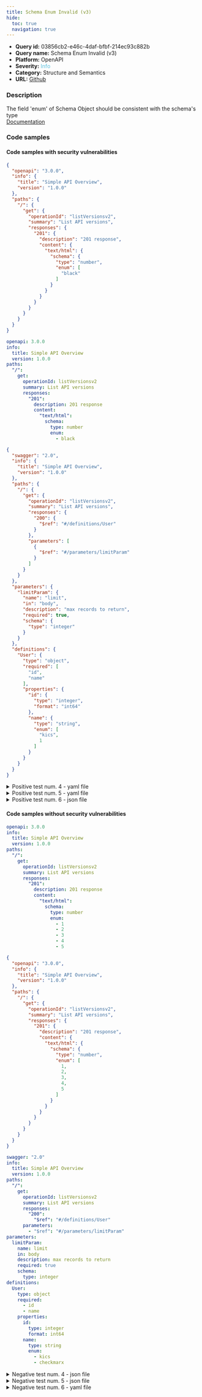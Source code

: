 ```yaml
---
title: Schema Enum Invalid (v3)
hide:
  toc: true
  navigation: true
---
```


<style>
  .highlight .hll {
    background-color: #ff171742;
  }
  .md-content {
    max-width: 1100px;
    margin: 0 auto;
  }
</style>

-   **Query id:** 03856cb2-e46c-4daf-bfbf-214ec93c882b
-   **Query name:** Schema Enum Invalid (v3)
-   **Platform:** OpenAPI
-   **Severity:** <span style="color:#5bc0de">Info</span>
-   **Category:** Structure and Semantics
-   **URL:** [Github](https://github.com/Checkmarx/kics/tree/master/assets/queries/openAPI/general/schema_enum_invalid)

### Description
The field 'enum' of Schema Object should be consistent with the schema's type<br>
[Documentation](https://swagger.io/specification/#schema-object)

### Code samples
#### Code samples with security vulnerabilities
```json title="Positive test num. 1 - json file" hl_lines="20"
{
  "openapi": "3.0.0",
  "info": {
    "title": "Simple API Overview",
    "version": "1.0.0"
  },
  "paths": {
    "/": {
      "get": {
        "operationId": "listVersionsv2",
        "summary": "List API versions",
        "responses": {
          "201": {
            "description": "201 response",
            "content": {
              "text/html": {
                "schema": {
                  "type": "number",
                  "enum": [
                    "black"
                  ]
                }
              }
            }
          }
        }
      }
    }
  }
}

```
```yaml title="Positive test num. 2 - yaml file" hl_lines="18"
openapi: 3.0.0
info:
  title: Simple API Overview
  version: 1.0.0
paths:
  "/":
    get:
      operationId: listVersionsv2
      summary: List API versions
      responses:
        "201":
          description: 201 response
          content:
            "text/html":
              schema:
                type: number
                enum:
                  - black

```
```json title="Positive test num. 3 - json file" hl_lines="50 14"
{
  "swagger": "2.0",
  "info": {
    "title": "Simple API Overview",
    "version": "1.0.0"
  },
  "paths": {
    "/": {
      "get": {
        "operationId": "listVersionsv2",
        "summary": "List API versions",
        "responses": {
          "200": {
            "$ref": "#/definitions/User"
          }
        },
        "parameters": [
          {
            "$ref": "#/parameters/limitParam"
          }
        ]
      }
    }
  },
  "parameters": {
    "limitParam": {
      "name": "limit",
      "in": "body",
      "description": "max records to return",
      "required": true,
      "schema": {
        "type": "integer"
      }
    }
  },
  "definitions": {
    "User": {
      "type": "object",
      "required": [
        "id",
        "name"
      ],
      "properties": {
        "id": {
          "type": "integer",
          "format": "int64"
        },
        "name": {
          "type": "string",
          "enum": [
            "kics",
            1
          ]
        }
      }
    }
  }
}

```
<details><summary>Positive test num. 4 - yaml file</summary>

```yaml hl_lines="18"
openapi: 3.0.0
info:
  title: Simple API Overview
  version: 1.0.0
paths:
  "/":
    get:
      operationId: listVersionsv2
      summary: List API versions
      responses:
        "201":
          description: 201 response
          content:
            "text/html":
              schema:
                type: integer
                enum:
                  - black

```
</details>
<details><summary>Positive test num. 5 - yaml file</summary>

```yaml hl_lines="35 12"
swagger: "2.0"
info:
  title: Simple API Overview
  version: 1.0.0
paths:
  "/":
    get:
      operationId: listVersionsv2
      summary: List API versions
      responses:
        "200":
          "$ref": "#/definitions/User"
      parameters:
        - "$ref": "#/parameters/limitParam"
parameters:
  limitParam:
    name: limit
    in: body
    description: max records to return
    required: true
    schema:
      type: integer
definitions:
  User:
    type: object
    required:
      - id
      - name
    properties:
      id:
        type: integer
        format: int64
      name:
        type: string
        enum:
          - kics
          - 1

```
</details>
<details><summary>Positive test num. 6 - json file</summary>

```json hl_lines="20"
{
  "openapi": "3.0.0",
  "info": {
    "title": "Simple API Overview",
    "version": "1.0.0"
  },
  "paths": {
    "/": {
      "get": {
        "operationId": "listVersionsv2",
        "summary": "List API versions",
        "responses": {
          "201": {
            "description": "201 response",
            "content": {
              "text/html": {
                "schema": {
                  "type": "integer",
                  "enum": [
                    "black"
                  ]
                }
              }
            }
          }
        }
      }
    }
  }
}

```
</details>


#### Code samples without security vulnerabilities
```yaml title="Negative test num. 1 - yaml file"
openapi: 3.0.0
info:
  title: Simple API Overview
  version: 1.0.0
paths:
  "/":
    get:
      operationId: listVersionsv2
      summary: List API versions
      responses:
        "201":
          description: 201 response
          content:
            "text/html":
              schema:
                type: number
                enum:
                  - 1
                  - 2
                  - 3
                  - 4
                  - 5

```
```json title="Negative test num. 2 - json file"
{
  "openapi": "3.0.0",
  "info": {
    "title": "Simple API Overview",
    "version": "1.0.0"
  },
  "paths": {
    "/": {
      "get": {
        "operationId": "listVersionsv2",
        "summary": "List API versions",
        "responses": {
          "201": {
            "description": "201 response",
            "content": {
              "text/html": {
                "schema": {
                  "type": "number",
                  "enum": [
                    1,
                    2,
                    3,
                    4,
                    5
                  ]
                }
              }
            }
          }
        }
      }
    }
  }
}

```
```yaml title="Negative test num. 3 - yaml file"
swagger: "2.0"
info:
  title: Simple API Overview
  version: 1.0.0
paths:
  "/":
    get:
      operationId: listVersionsv2
      summary: List API versions
      responses:
        "200":
          "$ref": "#/definitions/User"
      parameters:
        - "$ref": "#/parameters/limitParam"
parameters:
  limitParam:
    name: limit
    in: body
    description: max records to return
    required: true
    schema:
      type: integer
definitions:
  User:
    type: object
    required:
      - id
      - name
    properties:
      id:
        type: integer
        format: int64
      name:
        type: string
        enum:
          - kics
          - checkmarx

```
<details><summary>Negative test num. 4 - json file</summary>

```json
{
  "swagger": "2.0",
  "info": {
    "title": "Simple API Overview",
    "version": "1.0.0"
  },
  "paths": {
    "/": {
      "get": {
        "operationId": "listVersionsv2",
        "summary": "List API versions",
        "responses": {
          "200": {
            "$ref": "#/definitions/User"
          }
        },
        "parameters": [
          {
            "$ref": "#/parameters/limitParam"
          }
        ]
      }
    }
  },
  "parameters": {
    "limitParam": {
      "name": "limit",
      "in": "body",
      "description": "max records to return",
      "required": true,
      "schema": {
        "type": "integer"
      }
    }
  },
  "definitions": {
    "User": {
      "type": "object",
      "required": [
        "id",
        "name"
      ],
      "properties": {
        "id": {
          "type": "integer",
          "format": "int64"
        },
        "name": {
          "type": "string",
          "enum": [
            "kics",
            "checkmarx"
          ]
        }
      }
    }
  }
}

```
</details>
<details><summary>Negative test num. 5 - json file</summary>

```json
{
  "openapi": "3.0.0",
  "info": {
    "title": "Simple API Overview",
    "version": "1.0.0"
  },
  "paths": {
    "/": {
      "get": {
        "operationId": "listVersionsv2",
        "summary": "List API versions",
        "responses": {
          "201": {
            "description": "201 response",
            "content": {
              "text/html": {
                "schema": {
                  "type": "integer",
                  "enum": [
                    1,
                    2,
                    3,
                    4,
                    5
                  ]
                }
              }
            }
          }
        }
      }
    }
  }
}

```
</details>
<details><summary>Negative test num. 6 - yaml file</summary>

```yaml
openapi: 3.0.0
info:
  title: Simple API Overview
  version: 1.0.0
paths:
  "/":
    get:
      operationId: listVersionsv2
      summary: List API versions
      responses:
        "201":
          description: 201 response
          content:
            "text/html":
              schema:
                type: integer
                enum:
                  - 1
                  - 2
                  - 3
                  - 4
                  - 5

```
</details>
